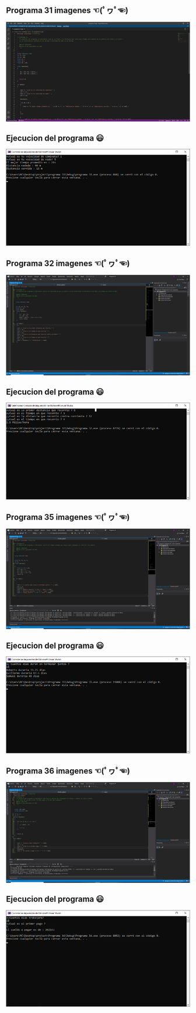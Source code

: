 ## Programa 31 imagenes ☜(ﾟヮﾟ☜)

![](https://github.com/jaberwooc/jaberwooc/blob/main/documentos/31_2.png)

## Ejecucion del programa 😃
![](https://github.com/jaberwooc/jaberwooc/blob/main/documentos/31.png)




## Programa 32 imagenes ☜(ﾟヮﾟ☜)

![](https://github.com/jaberwooc/jaberwooc/blob/main/documentos/32_a.png)

## Ejecucion del programa 😃
![](https://github.com/jaberwooc/jaberwooc/blob/main/documentos/32_b.png)




## Programa 35 imagenes ☜(ﾟヮﾟ☜)

![](https://github.com/jaberwooc/jaberwooc/blob/main/documentos/35_a.png)

## Ejecucion del programa 😃
![](https://github.com/jaberwooc/jaberwooc/blob/main/documentos/35_b.png)


## Programa 36 imagenes ☜(ﾟヮﾟ☜)

![](https://github.com/jaberwooc/jaberwooc/blob/main/documentos/36_a.png)

## Ejecucion del programa 😃
![](https://github.com/jaberwooc/jaberwooc/blob/main/documentos/36_b.png)
